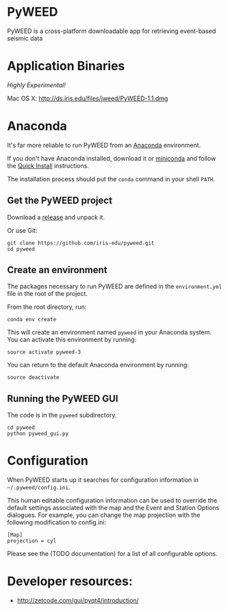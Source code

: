 # PyWEED

PyWEED is a cross-platform downloadable app for retrieving event-based seismic data

# Application Binaries

_Highly Experimental!_

Mac OS X: http://ds.iris.edu/files/jweed/PyWEED-1.1.dmg

# Anaconda

It's far more reliable to run PyWEED from an [Anaconda](https://docs.continuum.io/anaconda/) environment.

If you don't have Anaconda installed, download it or [miniconda](http://conda.pydata.org/miniconda.html) and follow the [Quick Install](http://conda.pydata.org/docs/install/quick.html)
instructions.

The installation process should put the `conda` command in your shell `PATH`. 

## Get the PyWEED project

Download a [release](https://github.com/iris-edu/pyweed/releases) and unpack it.

Or use Git:

```
git clone https://github.com/iris-edu/pyweed.git
cd pyweed
```

## Create an environment

The packages necessary to run PyWEED are defined in the `environment.yml` file in the root of the project.

From the root directory, run:

`conda env create`

This will create an environment named `pyweed` in your Anaconda system. You can activate this environment by running:

`source activate pyweed-3`  

You can return to the default Anaconda environment by running:

`source deactivate`  

## Running the PyWEED GUI

The code is in the `pyweed` subdirectory.

```
cd pyweed
python pyweed_gui.py
```

# Configuration

When PyWEED starts up it searches for configuration information in `~/.pyweed/config.ini`.

This human editable configuration information can be used to override the default settings
associated with the map and the Event and Station Options dialogues. For example, you can
change the map projection with the following modification to config.ini:

```
[Map]
projection = cyl
```

Please see the (TODO documentation) for a list of all configurable options.

# Developer resources:

 * http://zetcode.com/gui/pyqt4/introduction/

